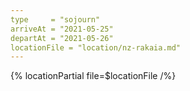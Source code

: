 ```yaml
---
type     = "sojourn"
arriveAt = "2021-05-25"
departAt = "2021-05-26"
locationFile = "location/nz-rakaia.md"
---
```


{% locationPartial file=$locationFile /%}
